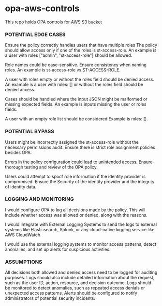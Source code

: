 # opa-aws-controls
This repo holds OPA controls for AWS S3 bucket

### POTENTIAL EDGE CASES
Ensure the policy correctly handles users that have multiple roles
The policy should allow access only if one of the roles is st-access-role.
An example is a user with roles ["admin", "st-access-role"] should be allowed.

Role names could be case-sensitive. Ensure consistency when naming roles.
An example is  st-access-role vs ST-ACCESS-ROLE.

A user with roles empty or without the roles field should be denied access.
An example is a user with roles: [] or without the roles field should be denied access.

Cases should be handled where the input JSON might be malformed or missing expected fields.
An example is inputs missing the user or roles fields.


A user with an empty role list should be considered 
Example is roles: [].


### POTENTIAL BYPASS 
Users might be incorrectly assigned the st-access-role without the necessary permissions audit. Ensure there is strict role assignment policies besides OPA.

Errors in the policy configuration could lead to unintended access. Ensure thorough testing and review of the OPA policy.

Users could attempt to spoof role information if the identity provider is compromised. Ensure the Security of the identity provider and the integrity of identity data.


### LOGGING AND MONITORING

I would configure OPA to log all decisions made by the policy. This will include whether access was allowed or denied, along with the reasons.

I would integrate with External Logging Systems to send the logs to external systems like Elasticsearch, Splunk, or any cloud-native logging service like AWS CloudWatch.

I would use the external logging systems to monitor access patterns, detect anomalies, and set up alerts for suspicious activities.

### ASSUMPTIONS
All decisions both allowed and denied access need to be logged for auditing purposes.
Logs should also include detailed information about the request, such as the user ID, action, resource, and decision outcome.
Logs should be monitored to detect anomalies, such as repeated access denials or unexpected access patterns.
Alerts should be configured to notify administrators of potential security incidents.
